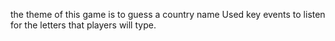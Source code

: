 the theme of this game is to guess a country name 
Used  key events to listen for the letters that      players will type. 